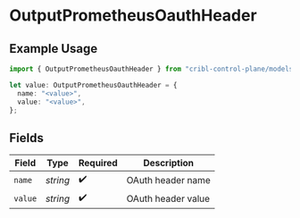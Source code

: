# OutputPrometheusOauthHeader

## Example Usage

```typescript
import { OutputPrometheusOauthHeader } from "cribl-control-plane/models/operations";

let value: OutputPrometheusOauthHeader = {
  name: "<value>",
  value: "<value>",
};
```

## Fields

| Field              | Type               | Required           | Description        |
| ------------------ | ------------------ | ------------------ | ------------------ |
| `name`             | *string*           | :heavy_check_mark: | OAuth header name  |
| `value`            | *string*           | :heavy_check_mark: | OAuth header value |